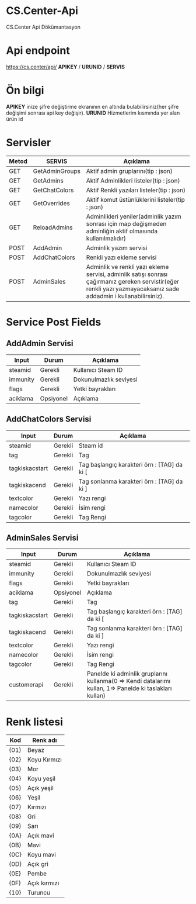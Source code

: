 # CS.Center-Api
CS.Center Api Dökümantasyon

# Api endpoint
https://cs.center/api/ **APIKEY** / **URUNID** / **SERVIS**

# Ön bilgi
**APIKEY** inize şifre değiştirme ekranının en altında bulabilirsiniz(her şifre değişimi sonrası api key değişir).
**URUNID** Hizmetlerim kısmında yer alan ürün id


# Servisler

Metod | SERVIS | Açıklama
------------- | ------------- | -------------
GET | GetAdminGroups | Aktif admin gruplarını(tip : json)
GET | GetAdmins | Aktif Adminlikleri listeler(tip : json)
GET | GetChatColors | Aktif Renkli yazıları listeler(tip : json)
GET | GetOverrides | Aktif komut üstünlüklerini listeler(tip : json)
GET | ReloadAdmins | Adminlikleri yeniler(adminlik yazım sonrası için map değişmeden adminliğin aktif olmasında kullanılmalıdır)
POST | AddAdmin | Adminlik yazım servisi
POST | AddChatColors | Renkli yazı ekleme servisi
POST | AdminSales | Adminlik ve renkli yazı ekleme servisi, adminlik satışı sonrası çağırmanız gereken servistir(eğer renkli yazı yazmayacaksanız sade addadmin i kullanabilirsiniz).

# Service Post Fields

## AddAdmin Servisi

Input | Durum | Açıklama
------------- | ------------- | -------------
steamid | Gerekli | Kullanıcı Steam ID
immunity | Gerekli | Dokunulmazlık seviyesi
flags | Gerekli | Yetki bayrakları
aciklama | Opsiyonel | Açıklama

## AddChatColors Servisi

Input | Durum | Açıklama
------------- | ------------- | -------------
steamid | Gerekli | Steam id
tag | Gerekli | Tag
tagkiskacstart | Gerekli | Tag başlangıç karakteri örn : [TAG] da ki [
tagkiskacend | Gerekli | Tag sonlanma karakteri örn : [TAG] da ki ]
textcolor | Gerekli | Yazı rengi
namecolor | Gerekli | İsim rengi
tagcolor | Gerekli | Tag Rengi

## AdminSales Servisi

Input | Durum | Açıklama
------------- | ------------- | -------------
steamid | Gerekli | Kullanıcı Steam ID
immunity | Gerekli | Dokunulmazlık seviyesi
flags | Gerekli | Yetki bayrakları
aciklama | Opsiyonel | Açıklama
tag | Gerekli | Tag
tagkiskacstart | Gerekli | Tag başlangıç karakteri örn : [TAG] da ki [
tagkiskacend | Gerekli | Tag sonlanma karakteri örn : [TAG] da ki ]
textcolor | Gerekli | Yazı rengi
namecolor | Gerekli | İsim rengi
tagcolor | Gerekli | Tag Rengi
customerapi | Gerekli | Panelde ki adminlik gruplarını kullanma(0 => Kendi datalarımı kullan, 1=> Panelde ki taslakları kullan)

# Renk listesi

Kod| Renk adı
------------- | -------------
{01}|Beyaz
{02}|Koyu Kırmızı
{03}|Mor
{04}|Koyu yeşil
{05}|Açık yeşil
{06}|Yeşil
{07}|Kırmızı
{08}|Gri
{09}|Sarı
{0A}|Açık mavi
{0B}|Mavi
{0C}|Koyu mavi
{0D}|Açık gri
{0E}|Pembe
{0F}|Açık kırmızı
{10}|Turuncu
